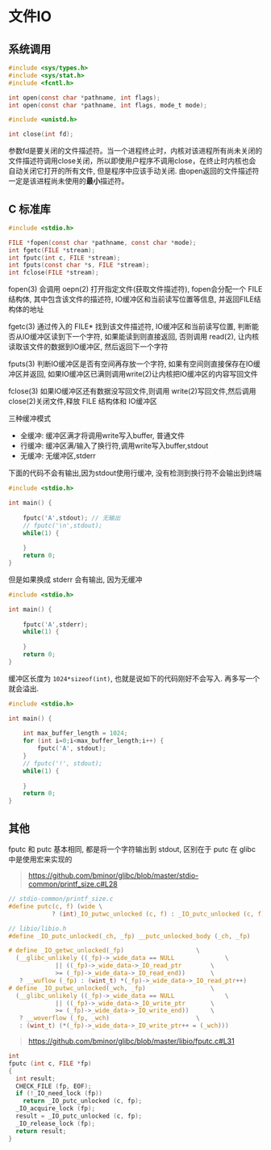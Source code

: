 
# 文件IO

## 系统调用

```c
#include <sys/types.h>
#include <sys/stat.h>
#include <fcntl.h>

int open(const char *pathname, int flags);
int open(const char *pathname, int flags, mode_t mode);
```

```c
#include <unistd.h>

int close(int fd);
```

参数fd是要关闭的文件描述符。当一个进程终止时，内核对该进程所有尚未关闭的文件描述符调用close关闭，所以即使用户程序不调用close，在终止时内核也会自动关闭它打开的所有文件, 但是程序中应该手动关闭. 由open返回的文件描述符一定是该进程尚未使用的**最小**描述符。



## C 标准库

```c
#include <stdio.h>

FILE *fopen(const char *pathname, const char *mode);
int fgetc(FILE *stream);
int fputc(int c, FILE *stream);
int fputs(const char *s, FILE *stream);
int fclose(FILE *stream);
```

fopen(3) 会调用 oepn(2) 打开指定文件(获取文件描述符), fopen会分配一个 FILE 结构体, 其中包含该文件的描述符, IO缓冲区和当前读写位置等信息, 并返回FILE结构体的地址

fgetc(3) 通过传入的 FILE* 找到该文件描述符, IO缓冲区和当前读写位置, 判断能否从IO缓冲区读到下一个字符, 如果能读到则直接返回, 否则调用 read(2), 让内核读取该文件的数据到IO缓冲区, 然后返回下一个字符

fputs(3) 判断IO缓冲区是否有空间再存放一个字符, 如果有空间则直接保存在IO缓冲区并返回, 如果IO缓冲区已满则调用write(2)让内核把IO缓冲区的内容写回文件

fclose(3) 如果IO缓冲区还有数据没写回文件,则调用 write(2)写回文件,然后调用close(2)关闭文件,释放 FILE 结构体和 IO缓冲区

三种缓冲模式

- 全缓冲: 缓冲区满才将调用write写入buffer, 普通文件
- 行缓冲: 缓冲区满/输入了换行符,调用write写入buffer,stdout
- 无缓冲: 无缓冲区,stderr

下面的代码不会有输出,因为stdout使用行缓冲, 没有检测到换行符不会输出到终端

```c
#include <stdio.h>

int main() {
    
    fputc('A',stdout); // 无输出
    // fputc('\n',stdout);
    while(1) {
        
    }
    return 0;
}
```

但是如果换成 stderr 会有输出, 因为无缓冲

```c
#include <stdio.h>

int main() {
    
    fputc('A',stderr);
    while(1) {
        
    }
    return 0;
}
```

缓冲区长度为 `1024*sizeof(int)`, 也就是说如下的代码刚好不会写入. 再多写一个就会溢出.

```c
#include <stdio.h>

int main() {
    
    int max_buffer_length = 1024;
    for (int i=0;i<max_buffer_length;i++) {
        fputc('A', stdout);
    }
    // fputc('!', stdout);
    while(1) {
        
    }
    return 0;
}
```

## 其他

fputc 和 putc 基本相同, 都是将一个字符输出到 stdout, 区别在于 putc 在 glibc 中是使用宏来实现的

> https://github.com/bminor/glibc/blob/master/stdio-common/printf_size.c#L28

```c
// stdio-common/printf_size.c
#define putc(c, f) (wide \
		    ? (int)_IO_putwc_unlocked (c, f) : _IO_putc_unlocked (c, f))

// libio/libio.h
#define _IO_putc_unlocked(_ch, _fp) __putc_unlocked_body (_ch, _fp)

# define _IO_getwc_unlocked(_fp)					\
  (__glibc_unlikely ((_fp)->_wide_data == NULL				\
		     || ((_fp)->_wide_data->_IO_read_ptr		\
			 >= (_fp)->_wide_data->_IO_read_end))		\
   ? __wuflow (_fp) : (wint_t) *(_fp)->_wide_data->_IO_read_ptr++)
# define _IO_putwc_unlocked(_wch, _fp)					\
  (__glibc_unlikely ((_fp)->_wide_data == NULL				\
		     || ((_fp)->_wide_data->_IO_write_ptr		\
			 >= (_fp)->_wide_data->_IO_write_end))		\
   ? __woverflow (_fp, _wch)						\
   : (wint_t) (*(_fp)->_wide_data->_IO_write_ptr++ = (_wch)))
```

> https://github.com/bminor/glibc/blob/master/libio/fputc.c#L31

```c
int
fputc (int c, FILE *fp)
{
  int result;
  CHECK_FILE (fp, EOF);
  if (!_IO_need_lock (fp))
    return _IO_putc_unlocked (c, fp);
  _IO_acquire_lock (fp);
  result = _IO_putc_unlocked (c, fp);
  _IO_release_lock (fp);
  return result;
}
```